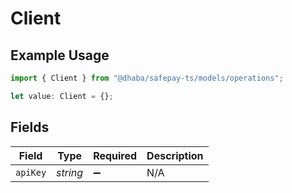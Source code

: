 # Client

## Example Usage

```typescript
import { Client } from "@dhaba/safepay-ts/models/operations";

let value: Client = {};
```

## Fields

| Field              | Type               | Required           | Description        |
| ------------------ | ------------------ | ------------------ | ------------------ |
| `apiKey`           | *string*           | :heavy_minus_sign: | N/A                |